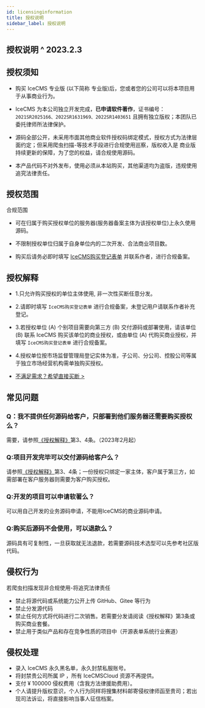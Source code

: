 ```yaml
---
id: licensinginformation
title: 授权说明
sidebar_label: 授权说明
---
```


## 授权说明 ^ 2023.2.3

## 授权须知

+   购买 IceCMS 专业版 (以下简称 专业版)后，您或者您的公司可以将本项目用于从事商业行为。
    
+   IceCMS 为本公司独立开发完成，**已申请软件著作**，证书编号：`2021SR2025166、2022SR1631969、2022SR1403651` 且拥有独立版权；本团队已委托律师所法律保护。
    
+   源码全部公开，未采用市面其他商业软件授权码绑定模式，授权方式为法律层面约定；但采用爬虫扫描-等技术手段进行合规使用巡察，版权收入是 商业版 持续更新的保障，为了您的权益，请合规使用源码。
    
+   本产品代码不对外发布，使用必须从本站购买，其他渠道均为盗版，违规使用追究法律责任。
    

## 授权范围

合规范围

+   可在归属于购买授权单位的服务器(服务器备案主体为该授权单位)上永久使用源码。
    
+   不限制授权单位归属于自身单位内的二次开发、合法商业项目数。
    
+   购买后请务必即时填写 [IceCMS购买登记表单](https://pro.tduckcloud.com/s/14af54f03ddd4080988307834a024787) 并联系作者，进行合规备案。
    

## 授权解释

+   1.只允许购买授权的单位主体使用, 非一次性买断任意分发。
    
+   2.请即时填写 `IceCMS购买登记表单` 进行合规备案，未登记用户请联系作者补充登记。
    
+   3.若授权单位 (A) 个别项目需要向第三方 (B) 交付源码或部署使用，请该单位 (B) 联系 IceCMS 购买该单位的商业授权，或由单位 (A) 代购买商业授权，并填写 `IceCMS购买登记表单` 进行合规备案。
    
+   4.授权单位按市场监督管理局登记实体为准，子公司、分公司、控股公司等属于独立市场经营机构需单独购买授权。
    

+   [不满足需求？希望直接买断 >](https://pro.tduckcloud.com/s/fbalcjxK)

## 常见问题

### Q：我不提供任何源码给客户，只部署到他们服务器还需要购买授权么？

需要，请参照[《授权解释》](https://doc.tduckcloud.com/buyPro/authorize.html#%E6%8E%88%E6%9D%83%E8%A7%A3%E9%87%8A)第3、4条。（2023年2月起）

### Q:项目开发完毕可以交付源码给客户么？

请参照[《授权解释》](https://doc.tduckcloud.com/buyPro/authorize.html#%E6%8E%88%E6%9D%83%E8%A7%A3%E9%87%8A)第3、4条；一份授权只绑定一家主体，客户属于第三方，如需部署在客户服务器则需要为客户购买授权。

### Q:开发的项目可以申请软著么？

可以用自己开发的业务源码申请，不能用IceCMS的商业源码申请。

### Q:购买后源码不会使用，可以退款么？

源码具有可复制性，一旦获取就无法退款，若需要源码技术选型可以先参考社区版代码。

## 侵权行为

若爬虫扫描发现非合规使用-将追究法律责任

+   禁止将源代码或系统能力公开上传 GitHub、Gitee 等行为
+   禁止分发源代码
+   禁止任何方式将代码进行二次销售。若需要分发请阅读《授权解释》第3条或购买商业套餐。
+   禁止用于类似产品和存在竞争性质的项目中（开源表单系统行业赛道）

## 侵权处理

+   录入 IceCMS 永久黑名单，永久封禁私服账号。
+   将封禁贵公司所属 IP ，所有 IceCMSCloud 资源不再提供。
+   支付 ¥ 100000 侵权费用（含我方法律援助费用）。
+   个人请提升版权意识，个人行为同样将搜集材料邮寄侵权律师函至贵司；若出现司法诉讼，将直接影响当事人征信档案。
